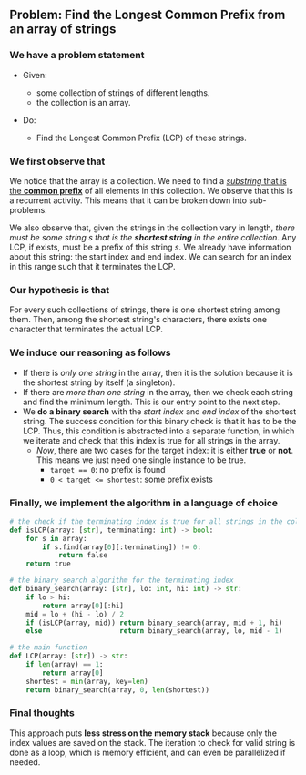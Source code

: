 ## Problem: Find the Longest Common Prefix from an array of strings

### We have a problem statement

- Given:
	- some collection of strings of different lengths.
	- the collection is an array.

- Do:
	- Find the Longest Common Prefix (LCP) of these strings.

### We first observe that

We notice that the array is a collection. We need to find a <u><i>substring</i> that is the <b>common prefix</b></u> of all elements in this collection. We observe that this is a recurrent activity. This means that it can be broken down into sub-problems.

We also observe that, given the strings in the collection vary in length, *there must be some string $s$ that is the <b>shortest string</b> in the entire collection*. Any LCP, if exists, must be a prefix of this string $s$. We already have information about this string: the start index and end index. We can search for an index in this range such that it terminates the LCP.
	
### Our hypothesis is that

For every such collections of strings, there is one shortest string among them. Then, among the shortest string's characters, there exists one character that terminates the actual LCP.

### We induce our reasoning as follows

- If there is *only one string* in the array, then it is the solution because it is the shortest string by itself (a singleton).
- If there are *more than one string* in the array, then we check each string and find the minimum length. This is our entry point to the next step.
- We **do a binary search** with the *start index* and *end index* of the shortest string. The success condition for this binary check is that it has to be the LCP. Thus, this condition is abstracted into a separate function, in which we iterate and check that this index is true for all strings in the array.
	- *Now*, there are two cases for the target index: it is either **true** or **not**. This means we just need one single instance to be true.
		- `target == 0`: no prefix is found
		- `0 < target <= shortest`: some prefix exists

### Finally, we implement the algorithm in a language of choice

```python
# the check if the terminating index is true for all strings in the collection
def isLCP(array: [str], terminating: int) -> bool:
	for s in array:
		if s.find(array[0][:terminating]) != 0:
			return false
	return true

# the binary search algorithm for the terminating index
def binary_search(array: [str], lo: int, hi: int) -> str:
	if lo > hi:
		return array[0][:hi]
	mid = lo + (hi - lo) / 2
	if (isLCP(array, mid)) return binary_search(array, mid + 1, hi)
	else                   return binary_search(array, lo, mid - 1)

# the main function
def LCP(array: [str]) -> str:
	if len(array) == 1:
		return array[0]
	shortest = min(array, key=len)
	return binary_search(array, 0, len(shortest))

```

### Final thoughts

This approach puts **less stress on the memory stack** because only the index values are saved on the stack. The iteration to check for valid string is done as a loop, which is memory efficient, and can even be parallelized if needed.

